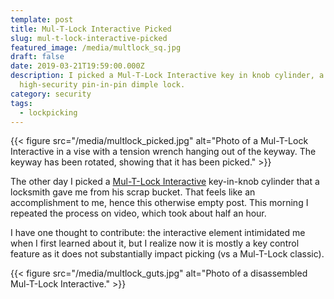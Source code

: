 ```yaml
---
template: post
title: Mul-T-Lock Interactive Picked
slug: mul-t-lock-interactive-picked
featured_image: /media/multlock_sq.jpg
draft: false
date: 2019-03-21T19:59:00.000Z
description: I picked a Mul-T-Lock Interactive key in knob cylinder, a
  high-security pin-in-pin dimple lock.
category: security
tags:
  - lockpicking
---
```

{{< figure src="/media/multlock_picked.jpg" alt="Photo of a Mul-T-Lock Interactive in a vise with a tension wrench hanging out of the keyway. The keyway has been rotated, showing that it has been picked." >}}

The other day I picked a [Mul-T-Lock Interactive](http://www.lockwiki.com/index.php/Mul-T-Lock_Interactive) key-in-knob cylinder that a locksmith gave me from his scrap bucket. That feels like an accomplishment to me, hence this otherwise empty post. This morning I repeated the process on video, which took about half an hour.

I have one thought to contribute: the interactive element intimidated me when I first learned about it, but I realize now it is mostly a key control feature as it does not substantially impact picking (vs a Mul-T-Lock classic).

{{< figure src="/media/multlock_guts.jpg" alt="Photo of a disassembled Mul-T-Lock Interactive." >}}
